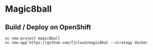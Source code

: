 # Magic8ball

## Build / Deploy on OpenShift

```shell
oc new-project magic8ball
oc new-app https://github.com/fjcloud/magic8bal --strategy docker
```
